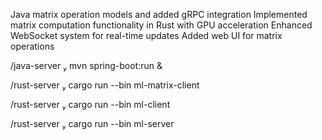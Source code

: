 Java matrix operation models and added gRPC integration
Implemented matrix computation functionality in Rust with GPU acceleration
Enhanced WebSocket system for real-time updates
Added web UI for matrix operations

/java-server  mvn spring-boot:run &

/rust-server  cargo run --bin ml-matrix-client

/rust-server  cargo run --bin ml-client

/rust-server  cargo run --bin ml-server
